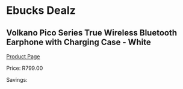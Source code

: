 
# Ebucks Dealz
## Volkano Pico Series True Wireless Bluetooth Earphone with Charging Case - White
[Product Page](https://www.ebucks.com/web/shop/productSelected.do?prodId=1196478082&catId=714972256)

Price: R799.00

Savings: 


	